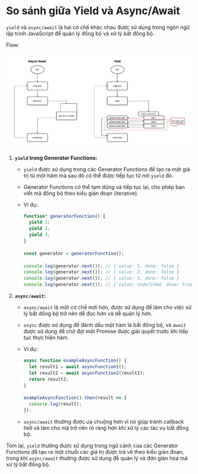 # So sánh giữa Yield và Async/Await
`yield` và `async/await` là hai cơ chế khác nhau được sử dụng trong ngôn ngữ lập trình JavaScript để quản lý đồng bộ và xử lý bất đồng bộ.

Flow:

![Yield vs Async/Await](yield-vs-async-await.png)

1. **`yield` trong Generator Functions:**
   - `yield` được sử dụng trong các Generator Functions để tạo ra một giá trị từ một hàm mà sau đó có thể được tiếp tục từ nơi `yield` đó.
   - Generator Functions có thể tạm dừng và tiếp tục lại, cho phép bạn viết mã đồng bộ theo kiểu gián đoạn (iterative).
   - Ví dụ:

     ```javascript
     function* generatorFunction() {
       yield 1;
       yield 2;
       yield 3;
     }

     const generator = generatorFunction();

     console.log(generator.next()); // { value: 1, done: false }
     console.log(generator.next()); // { value: 2, done: false }
     console.log(generator.next()); // { value: 3, done: false }
     console.log(generator.next()); // { value: undefined, done: true }
     ```

2. **`async/await`:**
   - `async/await` là một cơ chế mới hơn, được sử dụng để làm cho việc xử lý bất đồng bộ trở nên dễ đọc hơn và dễ quản lý hơn.
   - `async` được sử dụng để đánh dấu một hàm là bất đồng bộ, và `await` được sử dụng để chờ đợi một Promise được giải quyết trước khi tiếp tục thực hiện hàm.
   - Ví dụ:

     ```javascript
     async function exampleAsyncFunction() {
       let result1 = await asyncFunction1();
       let result2 = await asyncFunction2(result1);
       return result2;
     }

     exampleAsyncFunction().then(result => {
       console.log(result);
     });
     ```

   - `async/await` thường được ưa chuộng hơn vì nó giúp tránh callback hell và làm cho mã trở nên rõ ràng hơn khi xử lý các tác vụ bất đồng bộ.

Tóm lại, `yield` thường được sử dụng trong ngữ cảnh của các Generator Functions để tạo ra một chuỗi các giá trị được trả về theo kiểu gián đoạn, trong khi `async/await` thường được sử dụng để quản lý và đơn giản hóa mã xử lý bất đồng bộ.